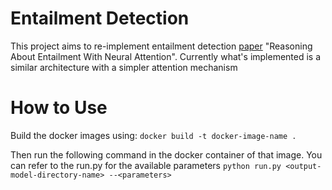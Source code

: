 # Entailment Detection
This project aims to re-implement entailment detection [paper](https://arxiv.org/pdf/1509.06664.pdf) "Reasoning About Entailment With Neural Attention". Currently what's implemented is a similar architecture with a simpler attention mechanism

# How to Use
Build the docker images using:
`docker build -t docker-image-name .`

Then run the following command in the docker container of that image. You can refer to the run.py for the available parameters
`python run.py <output-model-directory-name> --<parameters>`
